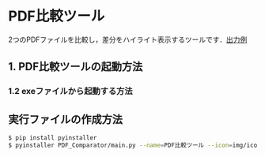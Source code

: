 # PDF比較ツール
2つのPDFファイルを比較し，差分をハイライト表示するツールです．[出力例](./sample/new__old.pdf)

## 1. PDF比較ツールの起動方法
### 1.2 exeファイルから起動する方法


## 実行ファイルの作成方法
```sh
$ pip install pyinstaller
$ pyinstaller PDF_Comparator/main.py --name=PDF比較ツール --icon=img/icon.png --onefile --noconsole
```